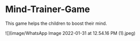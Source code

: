 # Mind-Trainer-Game
This game helps the children to boost their mind.

![](image/WhatsApp Image 2022-01-31 at 12.54.16 PM (1).jpeg)

